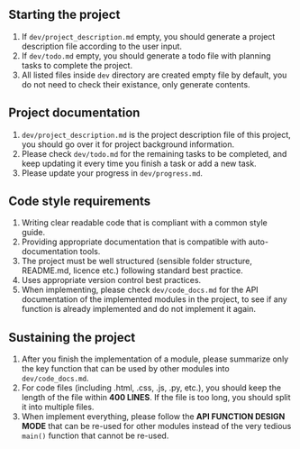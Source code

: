 ## Starting the project
1. If `dev/project_description.md` empty, you should generate a project description file according to the user input.
2. If `dev/todo.md` empty, you should generate a todo file with planning tasks to complete the project.
3. All listed files inside `dev` directory are created empty file by default, you do not need to check their existance, only generate contents.

## Project documentation
1. `dev/project_description.md` is the project description file of this project, you should go over it for project background information.
2. Please check `dev/todo.md` for the remaining tasks to be completed, and keep updating it every time you finish a task or add a new task.
3. Please update your progress in `dev/progress.md`.

## Code style requirements
1. Writing clear readable code that is compliant with a common style guide.
2. Providing appropriate documentation that is compatible with auto-documentation tools.
3. The project must be well structured (sensible folder structure, README.md, licence etc.) following standard best practice.
4. Uses appropriate version control best practices.
5. When implementing, please check `dev/code_docs.md` for the API documentation of the implemented modules in the project, to see if any function is already implemented and do not implement it again.

## Sustaining the project
1. After you finish the implementation of a module, please summarize only the key function that can be used by other modules into `dev/code_docs.md`.
2. For code files (including .html, .css, .js, .py, etc.), you should keep the length of the file within **400 LINES**. If the file is too long, you should split it into multiple files.
3. When implement everything, please follow the **API FUNCTION DESIGN MODE** that can be re-used for other modules instead of the very tedious `main()` function that cannot be re-used.